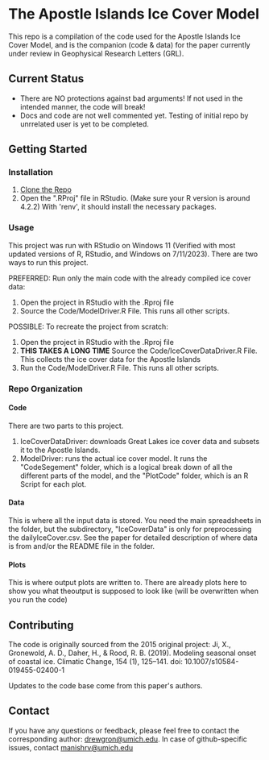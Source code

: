# The Apostle Islands Ice Cover Model

This repo is a compilation of the code used for the Apostle Islands Ice Cover Model, and is the companion (code & data) for the paper currently under review in Geophysical Research Letters (GRL).


## Current Status

- There are NO protections against bad arguments! If not used in the intended manner, the code will break!
- Docs and code are not well commented yet. Testing of initial repo by unrrelated user is yet to be completed.

## Getting Started

### Installation

1. [Clone the Repo](https://docs.github.com/en/repositories/creating-and-managing-repositories/cloning-a-repository) 
2. Open the ".RProj" file in RStudio. (Make sure your R version is around 4.2.2) With 'renv', it should install the necessary packages.

### Usage

This project was run with RStudio on Windows 11 (Verified with most updated versions of R, RStudio, and Windows on 7/11/2023). There are two ways to run this project.

PREFERRED: Run only the main code with the already compiled ice cover data:
1. Open the project in RStudio with the .Rproj file
2. Source the Code/ModelDriver.R File. This runs all other scripts.

POSSIBLE: To recreate the project from scratch:
1. Open the project in RStudio with the .Rproj file
2. ****THIS TAKES A LONG TIME**** Source the Code/IceCoverDataDriver.R File. This collects the ice cover data for the Apostle Islands
3. Run the Code/ModelDriver.R File. This runs all other scripts.

### Repo Organization

#### Code
There are two parts to this project. 
1. IceCoverDataDriver: downloads Great Lakes ice cover data and subsets it to the Apostle Islands. 
2. ModelDriver: runs the actual ice cover model. It runs the "CodeSegement" folder, which is a logical break down of all the different parts of the model, and the "PlotCode" folder, which is an R Script for each plot.

#### Data
This is where all the input data is stored. You need the main spreadsheets in the folder, but the subdirectory, "IceCoverData" is only for preprocessing the dailyIceCover.csv. See the paper for detailed description of where data is from and/or the README file in the folder.

#### Plots
This is where output plots are written to. There are already plots here to show you what theoutput is supposed to look like (will be overwritten when you run the code)

## Contributing

The code is originally sourced from the 2015 original project: Ji, X., Gronewold, A. D., Daher, H., & Rood, R. B. (2019). Modeling seasonal onset of coastal ice. Climatic Change, 154 (1), 125–141. doi: 10.1007/s10584-019455-02400-1

Updates to the code base come from this paper's authors.

## Contact

If you have any questions or feedback, please feel free to contact the corresponding author: drewgron@umich.edu. In case of github-specific issues, contact manishrv@umich.edu
